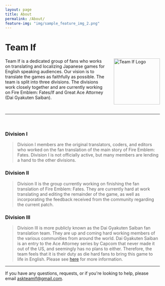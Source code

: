 ```yaml
---
layout: page
title: About
permalink: /About/
feature-img: "img/sample_feature_img_2.png"
---
```


# Team If

<img src='../team_if_logo_final.png' alt='Team If Logo' style='float: right; margin: 0% 0% 5% 5% ; height: 150px;'>

Team If is a dedicated group of fans who works on translating and localizing Japanese games for English speaking audiences. Our vision is to translate the games as faithfully as possible. The team is split into three divisions. The divisions work closely together and are currently working on Fire Emblem: Fates/If and Great Ace Attorney (Dai Gyakuten Saiban). 

<br/>
<hr>
<br/>

### Division I

> Division I members are the original translators, coders, and editors who worked on the fan translation of the main story of Fire Emblem: Fates. Division I is not officially active, but many members are lending a hand to the other divisions.

### Division II

> Division II is the group currently working on finishing the fan translation of Fire Emblem: Fates. They are currently hard at work translating and editing the remainder of the game, as well as incorporating the feedback received from the community regarding the current patch.

### Division III

> Division III is more publicly known as the Dai Gyakuten Saiban fan translation team. They are up and coming hard working members of the various communities from around the world. Dai Gyakuten Saiban is an entry to the Ace Attorney series by Capcom that never made it out of the US, and seemingly has no plans to either. Therefore, the team feels that it is their duty as die hard fans to bring this game to life in English. Please see <a href="http://gbatemp.net/threads/project-the-great-ace-attorney-dai-gyakuten-saiban-fan-translation.427572/">here</a> for more information.

<hr>

If you have any questions, requests, or if you're looking to help, please email <askteamif@gmail.com>.
